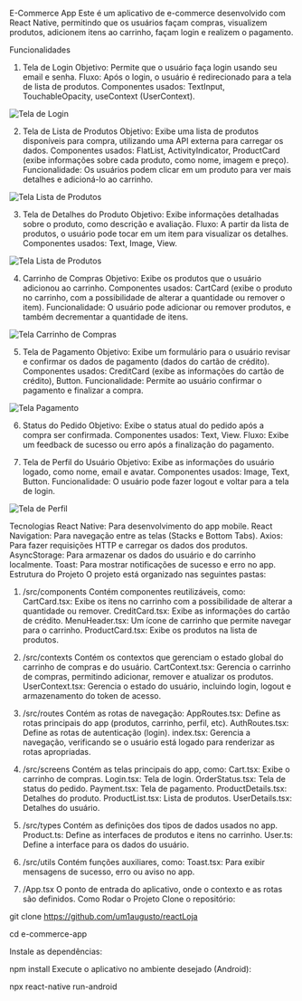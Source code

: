 E-Commerce App
Este é um aplicativo de e-commerce desenvolvido com React Native, permitindo que os usuários façam compras, visualizem produtos, adicionem itens ao carrinho, façam login e realizem o pagamento.

Funcionalidades

1. Tela de Login
Objetivo: Permite que o usuário faça login usando seu email e senha.
Fluxo: Após o login, o usuário é redirecionado para a tela de lista de produtos.
Componentes usados: TextInput, TouchableOpacity, useContext (UserContext).

![Tela de Login](login.png)


2. Tela de Lista de Produtos
Objetivo: Exibe uma lista de produtos disponíveis para compra, utilizando uma API externa para carregar os dados.
Componentes usados: FlatList, ActivityIndicator, ProductCard (exibe informações sobre cada produto, como nome, imagem e preço).
Funcionalidade: Os usuários podem clicar em um produto para ver mais detalhes e adicioná-lo ao carrinho.

![Tela Lista de Produtos](listadeprodutos.png)

3. Tela de Detalhes do Produto
Objetivo: Exibe informações detalhadas sobre o produto, como descrição e avaliação.
Fluxo: A partir da lista de produtos, o usuário pode tocar em um item para visualizar os detalhes.
Componentes usados: Text, Image, View.

![Tela Lista de Produtos](detalhes.png)

4. Carrinho de Compras
Objetivo: Exibe os produtos que o usuário adicionou ao carrinho.
Componentes usados: CartCard (exibe o produto no carrinho, com a possibilidade de alterar a quantidade ou remover o item).
Funcionalidade: O usuário pode adicionar ou remover produtos, e também decrementar a quantidade de itens.

![Tela Carrinho de Compras](carrinho.png)

5. Tela de Pagamento
Objetivo: Exibe um formulário para o usuário revisar e confirmar os dados de pagamento (dados do cartão de crédito).
Componentes usados: CreditCard (exibe as informações do cartão de crédito), Button.
Funcionalidade: Permite ao usuário confirmar o pagamento e finalizar a compra.

![Tela Pagamento](pagamento.png)

6. Status do Pedido
Objetivo: Exibe o status atual do pedido após a compra ser confirmada.
Componentes usados: Text, View.
Fluxo: Exibe um feedback de sucesso ou erro após a finalização do pagamento.

7. Tela de Perfil do Usuário
Objetivo: Exibe as informações do usuário logado, como nome, email e avatar.
Componentes usados: Image, Text, Button.
Funcionalidade: O usuário pode fazer logout e voltar para a tela de login.

![Tela de Perfil](perfil.png)

Tecnologias
React Native: Para desenvolvimento do app mobile.
React Navigation: Para navegação entre as telas (Stacks e Bottom Tabs).
Axios: Para fazer requisições HTTP e carregar os dados dos produtos.
AsyncStorage: Para armazenar os dados do usuário e do carrinho localmente.
Toast: Para mostrar notificações de sucesso e erro no app.
Estrutura do Projeto
O projeto está organizado nas seguintes pastas:

1. /src/components
Contém componentes reutilizáveis, como:
CartCard.tsx: Exibe os itens no carrinho com a possibilidade de alterar a quantidade ou remover.
CreditCard.tsx: Exibe as informações do cartão de crédito.
MenuHeader.tsx: Um ícone de carrinho que permite navegar para o carrinho.
ProductCard.tsx: Exibe os produtos na lista de produtos.

2. /src/contexts
Contém os contextos que gerenciam o estado global do carrinho de compras e do usuário.
CartContext.tsx: Gerencia o carrinho de compras, permitindo adicionar, remover e atualizar os produtos.
UserContext.tsx: Gerencia o estado do usuário, incluindo login, logout e armazenamento do token de acesso.

3. /src/routes
Contém as rotas de navegação:
AppRoutes.tsx: Define as rotas principais do app (produtos, carrinho, perfil, etc).
AuthRoutes.tsx: Define as rotas de autenticação (login).
index.tsx: Gerencia a navegação, verificando se o usuário está logado para renderizar as rotas apropriadas.

4. /src/screens
Contém as telas principais do app, como:
Cart.tsx: Exibe o carrinho de compras.
Login.tsx: Tela de login.
OrderStatus.tsx: Tela de status do pedido.
Payment.tsx: Tela de pagamento.
ProductDetails.tsx: Detalhes do produto.
ProductList.tsx: Lista de produtos.
UserDetails.tsx: Detalhes do usuário.

5. /src/types
Contém as definições dos tipos de dados usados no app.
Product.ts: Define as interfaces de produtos e itens no carrinho.
User.ts: Define a interface para os dados do usuário.

6. /src/utils
Contém funções auxiliares, como:
Toast.tsx: Para exibir mensagens de sucesso, erro ou aviso no app.

7. /App.tsx
O ponto de entrada do aplicativo, onde o contexto e as rotas são definidos.
Como Rodar o Projeto
Clone o repositório:

git clone https://github.com/um1augusto/reactLoja

cd e-commerce-app

Instale as dependências:

npm install
Execute o aplicativo no ambiente desejado (Android):

npx react-native run-android
